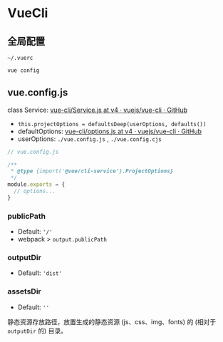 # VueCli

## 全局配置

`~/.vuerc`

```bash
vue config
```

## vue.config.js

class Service: [vue-cli/Service.js at v4 · vuejs/vue-cli · GitHub](https://github.com/vuejs/vue-cli/blob/v4/packages/%40vue/cli-service/lib/Service.js)

- `this.projectOptions = defaultsDeep(userOptions, defaults())`
- defaultOptions: [vue-cli/options.js at v4 · vuejs/vue-cli · GitHub](https://github.com/vuejs/vue-cli/blob/v4/packages/@vue/cli-service/lib/options.js)
- userOptions: `./vue.config.js` , `./vue.config.cjs`

```js
// vue.config.js

/**
 * @type {import('@vue/cli-service').ProjectOptions}
 */
module.exports = {
  // options...
}
```

### publicPath

- Default: `'/'`
- webpack > `output.publicPath`

### outputDir

- Default: `'dist'`

### assetsDir

- Default: `''`

静态资源存放路径，放置生成的静态资源 (js、css、img、fonts) 的 (相对于 `outputDir` 的) 目录。
